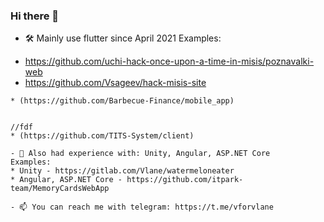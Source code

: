 ### Hi there 👋


- 🛠️ Mainly use flutter since April 2021
Examples:
* https://github.com/uchi-hack-once-upon-a-time-in-misis/poznavalki-web
* https://github.com/Vsageev/hack-misis-site
```
* (https://github.com/Barbecue-Finance/mobile_app)
```
``` * (https://github.com/TITS-System/courier)

//fdf
* (https://github.com/TITS-System/client)

- 🧪 Also had experience with: Unity, Angular, ASP.NET Core
Examples:
* Unity - https://gitlab.com/Vlane/watermeloneater
* Angular, ASP.NET Core - https://github.com/itpark-team/MemoryCardsWebApp

- 📫 You can reach me with telegram: https://t.me/vforvlane


